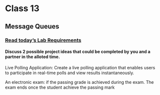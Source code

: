# Class 13


## Message Queues

### [Read today’s Lab Requirements](https://codefellows.github.io/code-401-javascript-guide/curriculum/class-14/lab/)



#### Discuss 2 possible project ideas that could be completed by you and a partner in the alloted time.

Live Polling Application:
Create a live polling application that enables users to participate in real-time polls and view results instantaneously.

An electronic exam:
if the passing grade is achieved during the exam. The exam ends once the student achieve the passing mark